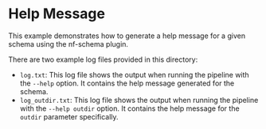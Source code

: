 # Help Message

This example demonstrates how to generate a help message for a given schema using the nf-schema plugin.

There are two example log files provided in this directory:
- `log.txt`: This log file shows the output when running the pipeline with the `--help` option. It contains the help message generated for the schema.
- `log_outdir.txt`: This log file shows the output when running the pipeline with the `--help outdir` option. It contains the help message for the `outdir` parameter specifically.